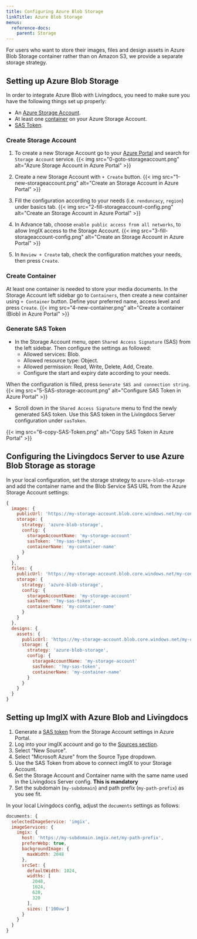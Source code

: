 ```yaml
---
title: Configuring Azure Blob Storage
linkTitle: Azure Blob Storage
menus:
  reference-docs:
    parent: Storage
---
```


For users who want to store their images, files and design assets in Azure Blob Storage container rather than on Amazon S3, we provide a separate storage strategy.

## Setting up Azure Blob Storage

In order to integrate Azure Blob with Livingdocs, you need to make sure you have the following things set up properly:

* An [Azure Storage Account](https://docs.microsoft.com/en-us/azure/storage/common/storage-account-create?tabs=azure-portal).
* At least one [container](https://docs.microsoft.com/en-us/azure/storage/blobs/blob-containers-portal) on your Azure Storage Account.
* [SAS Token](https://docs.microsoft.com/en-us/azure/storage/common/storage-sas-overview#sas-token).

### Create Storage Account

1. To create a new Storage Account go to your [Azure Portal](https://portal.azure.com) and search for `Storage Account` service.
{{< img src="0-goto-storageaccount.png" alt="Azure Storage Account in Azure Portal" >}}

2. Create a new Storage Account with `+ Create` button.
{{< img src="1-new-storageaccount.png" alt="Create an Storage Account in Azure Portal" >}}

3. Fill the configuration according to your needs (i.e. `renduncacy`, `region`) under basics tab.
{{< img src="2-fill-storageaccount-config.png" alt="Create an Storage Account in Azure Portal" >}}

4. In Advance tab, choose `enable public access from all networks`, to allow ImgIX access to the Storage Account.
{{< img src="3-fill-storageaccount-config.png" alt="Create an Storage Account in Azure Portal" >}}

5. In `Review + Create` tab, check the configuration matches your needs, then press `Create`. 

### Create Container

At least one container is needed to store your media documents. In the Storage Account left sidebar go to `Containers`, then create a new container using `+ Container` button. Define your preferred name, access level and press `Create`. 
{{< img src="4-new-container.png" alt="Create a container (Blob) in Azure Portal" >}}

### Generate SAS Token

- In the Storage Account menu, open `Shared Access Signature` (SAS) from the left sidebar. Then configure the settings as followed:
  * Allowed services: Blob.
  * Allowed resource type: Object.
  * Allowed permission: Read, Write, Delete, Add, Create.
  * Configure the start and expiry date according to your needs.

When the configuration is filled, press `Generate SAS and connection string`. 
{{< img src="5-SAS-storage-account.png" alt="Configure SAS Token in Azure Portal" >}}

- Scroll down in the `Shared Access Signature` menu to find the newly generated SAS token. Use this SAS token in the Livingdocs Server configuration under `sasToken`.

{{< img src="6-copy-SAS-Token.png" alt="Copy SAS Token in Azure Portal" >}}

## Configuring the Livingdocs Server to use Azure Blob Storage as storage

In your local configuration, set the storage strategy to `azure-blob-storage` and add the container name and the Blob Service SAS URL from the Azure Storage Account settings:

```js
{
  images: {
    publicUrl: 'https://my-storage-account.blob.core.windows.net/my-container-name/',
    storage: {
      strategy: 'azure-blob-storage',
      config: {
        storageAccountName: 'my-storage-account'
        sasToken: '?my-sas-token',
        containerName: 'my-container-name'
      }
    }
  },
  files: {
    publicUrl: 'https://my-storage-account.blob.core.windows.net/my-container-name/',
    storage: {
      strategy: 'azure-blob-storage',
      config: {
        storageAccountName: 'my-storage-account'
        sasToken: '?my-sas-token',
        containerName: 'my-container-name'
      }
    }
  },
  designs: {
    assets: {
      publicUrl: 'https://my-storage-account.blob.core.windows.net/my-container-name/',
      storage: {
        strategy: 'azure-blob-storage',
        config: {
          storageAccountName: 'my-storage-account'
          sasToken: '?my-sas-token',            
          containerName: 'my-container-name'
        }
      }
    }
  }
}
```


## Setting up ImgIX with Azure Blob and Livingdocs

1. Generate a [SAS token](https://docs.imgix.com/setup/creating-sources/microsoft-azure) from the Storage Account settings in Azure Portal.
2. Log into your imgIX account and go to the [Sources section](https://dashboard.imgix.com/sources).
3. Select "New Source".
4. Select "Microsoft Azure" from the Source Type dropdown.
5. Use the SAS Token from above to connect imgIX to your Storage Account.
5. Set the Storage Account and Container name with the same name used in the Livingdocs Server config. **This is mandatory**
6. Set the subdomain (`my-subdomain`) and path prefix (`my-path-prefix`) as you see fit.

In your local Livingdocs config, adjust the `documents` settings as follows:

```js
documents: {
  selectedImageService: 'imgix',
  imageServices: {
    imgix: {
      host: 'https://my-subdomain.imgix.net/my-path-prefix',
      preferWebp: true,
      backgroundImage: {
        maxWidth: 2048
      },
      srcSet: {
        defaultWidth: 1024,
        widths: [
          2048,
          1024,
          620,
          320
        ],
        sizes: ['100vw']
      }
    }
  }
}
```
